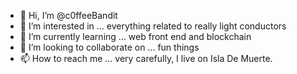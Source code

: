 - 👋 Hi, I’m @c0ffeeBandit
- 👀 I’m interested in ... everything related to really light conductors
- 🌱 I’m currently learning ... web front end and blockchain
- 💞️ I’m looking to collaborate on ... fun things
- 📫 How to reach me ... very carefully, I live on Isla De Muerte.

<!---
c0ffeeBandit/c0ffeeBandit is a ✨ special ✨ repository because its `README.md` (this file) appears on your GitHub profile.
You can click the Preview link to take a look at your changes.
--->

